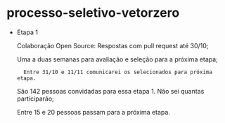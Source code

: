 # processo-seletivo-vetorzero

- Etapa 1

    Colaboração Open Source: Respostas com pull request até 30/10;

    Uma a duas semanas para avaliação e seleção para a próxima etapa;

        Entre 31/10 e 11/11 comunicarei os selecionados para próxima etapa.

    São 142 pessoas convidadas para essa etapa 1. Não sei quantas participarão;

    Entre 15 e 20 pessoas passam para a próxima etapa.
